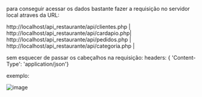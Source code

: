 para conseguir acessar os dados bastante fazer a requisição no servidor local atraves da URL:


http://localhost/api_restaurante/api/clientes.php | 
http://localhost/api_restaurante/api/cardapio.php| 
http://localhost/api_restaurante/api/pedidos.php | 
http://localhost/api_restaurante/api/categoria.php |

sem esquecer de passar os cabeçalhos na requisição:
 headers: { 'Content-Type': 'application/json'}


exemplo:





![image](https://github.com/davidzzz01/API-rest--restaurante-/assets/169477412/a7954528-67c5-4daf-9fba-525a0bf5e201)

